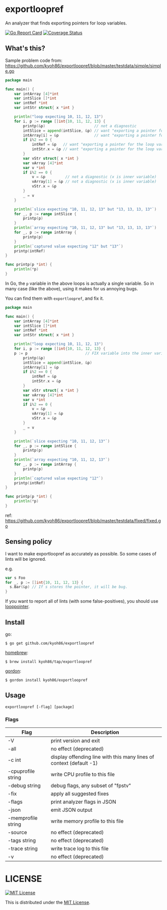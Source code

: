 # exportloopref

An analyzer that finds exporting pointers for loop variables.

[![Go Report Card](https://goreportcard.com/badge/github.com/kyoh86/exportloopref)](https://goreportcard.com/report/github.com/kyoh86/exportloopref)
[![Coverage Status](https://img.shields.io/codecov/c/github/kyoh86/exportloopref.svg)](https://codecov.io/gh/kyoh86/exportloopref)

## What's this?

Sample problem code from: https://github.com/kyoh86/exportloopref/blob/master/testdata/simple/simple.go

```go
package main

func main() {
	var intArray [4]*int
	var intSlice []*int
	var intRef *int
	var intStr struct{ x *int }

	println("loop expecting 10, 11, 12, 13")
	for i, p := range []int{10, 11, 12, 13} {
		printp(&p)                      // not a diagnostic
		intSlice = append(intSlice, &p) // want "exporting a pointer for the loop variable p"
		intArray[i] = &p                // want "exporting a pointer for the loop variable p"
		if i%2 == 0 {
			intRef = &p   // want "exporting a pointer for the loop variable p"
			intStr.x = &p // want "exporting a pointer for the loop variable p"
		}
		var vStr struct{ x *int }
		var vArray [4]*int
		var v *int
		if i%2 == 0 {
			v = &p         // not a diagnostic (x is inner variable)
			vArray[1] = &p // not a diagnostic (x is inner variable)
			vStr.x = &p
		}
		_ = v
	}

	println(`slice expecting "10, 11, 12, 13" but "13, 13, 13, 13"`)
	for _, p := range intSlice {
		printp(p)
	}
	println(`array expecting "10, 11, 12, 13" but "13, 13, 13, 13"`)
	for _, p := range intArray {
		printp(p)
	}
	println(`captured value expecting "12" but "13"`)
	printp(intRef)
}

func printp(p *int) {
	println(*p)
}
```

In Go, the `p` variable in the above loops is actually a single variable.
So in many case (like the above), using it makes for us annoying bugs.

You can find them with `exportloopref`, and fix it.

```go
package main

func main() {
	var intArray [4]*int
	var intSlice []*int
	var intRef *int
	var intStr struct{ x *int }

	println("loop expecting 10, 11, 12, 13")
	for i, p := range []int{10, 11, 12, 13} {
    p := p                          // FIX variable into the inner variable
		printp(&p)
		intSlice = append(intSlice, &p) 
		intArray[i] = &p
		if i%2 == 0 {
			intRef = &p
			intStr.x = &p
		}
		var vStr struct{ x *int }
		var vArray [4]*int
		var v *int
		if i%2 == 0 {
			v = &p
			vArray[1] = &p
			vStr.x = &p
		}
		_ = v
	}

	println(`slice expecting "10, 11, 12, 13"`)
	for _, p := range intSlice {
		printp(p)
	}
	println(`array expecting "10, 11, 12, 13"`)
	for _, p := range intArray {
		printp(p)
	}
	println(`captured value expecting "12"`)
	printp(intRef)
}

func printp(p *int) {
	println(*p)
}
```

ref: https://github.com/kyoh86/exportloopref/blob/master/testdata/fixed/fixed.go

## Sensing policy

I want to make exportloopref as accurately as possible.
So some cases of lints will be ignored.

e.g.

```go
var s Foo
for _, p := []int{10, 11, 12, 13} {
  s.Bar(&p) // If s stores the pointer, it will be bug.
}
```

If you want to report all of lints (with some false-positives),
you should use [looppointer](https://github.com/kyoh86/looppointer).

## Install

go:

```console
$ go get github.com/kyoh86/exportloopref
```

[homebrew](https://brew.sh/):

```console
$ brew install kyoh86/tap/exportloopref
```

[gordon](https://github.com/kyoh86/gordon):

```console
$ gordon install kyoh86/exportloopref
```

## Usage

```
exportloopref [-flag] [package]
```

### Flags

| Flag | Description |
| --- | --- |
| -V                 | print version and exit |
| -all               | no effect (deprecated) |
| -c int             | display offending line with this many lines of context (default -1) |
| -cpuprofile string | write CPU profile to this file |
| -debug string      | debug flags, any subset of "fpstv" |
| -fix               | apply all suggested fixes |
| -flags             | print analyzer flags in JSON |
| -json              | emit JSON output |
| -memprofile string | write memory profile to this file |
| -source            | no effect (deprecated) |
| -tags string       | no effect (deprecated) |
| -trace string      | write trace log to this file |
| -v                 | no effect (deprecated) |

# LICENSE

[![MIT License](http://img.shields.io/badge/license-MIT-blue.svg)](http://www.opensource.org/licenses/MIT)

This is distributed under the [MIT License](http://www.opensource.org/licenses/MIT).
